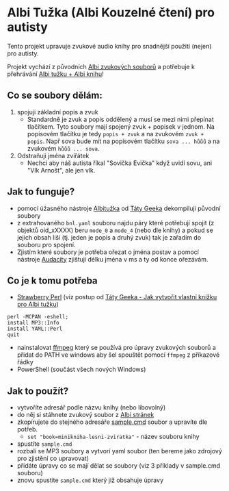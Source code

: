 # Albi Tužka (Albi Kouzelné čtení) pro autisty
Tento projekt upravuje zvukové audio knihy pro snadnější použití (nejen) pro autisty.

Projekt vychází z původních [Albi zvukových souborů](https://www.kouzelnecteni.cz/stahnout-audio-soubor/) a potřebuje k přehrávání [Albi tužku + Albi knihu](https://www.kouzelnecteni.cz/)!

## Co se soubory dělám:
1) spojuji základní popis a zvuk 
   - Standardně je zvuk a popis oddělený a musí se mezi nimi přepínat tlačítkem. Tyto soubory mají spojený zvuk + popisek v jednom. Na popisovém tlačítku je tedy `popis + zvuk` a na zvukovém `zvuk + popis`. Např sova bude mít na popisovém tlačítku `sova ... hůůů` a na zvukovém `hůůů ... sova`.
2) Odstraňuji jména zvířátek
   - Nechci aby náš autista říkal "Sovička Evička" když uvidí sovu, ani "Vlk Arnošt", ale jen vlk.  

## Jak to funguje?
- pomocí úžasného nástroje [Albitužka](https://github.com/jindroush/albituzka) od [Táty Geeka](https://tatageek.blog/) dekompiluji původní soubory
- z extrahovaného `bnl.yaml` souboru najdu páry které potřebují spojit (z objektů oid_xXXXX) beru `mode_0` a `mode_4` (nebo dle knihy) a pokud se jejich obsah liší (tj. jeden je popis a druhý zvuk) tak je zařadím do souboru pro spojení.
- Zjistím které soubory je potřeba ořezat o jména postav a pomocí nástroje [Audacity](https://www.audacityteam.org/) zjištuji délku jména v ms a ty od konce ořezávám.

## Co je k tomu potřeba
- [Strawberry Perl](https://strawberryperl.com/) (viz postup od [Táty Geeka - Jak vytvořit vlastní knížku pro Albi tužku](https://tatageek.blog/2022/03/28/jak-vytvorit-vlastni-knizku-pro-albi-tuzku/))
```
perl -MCPAN -eshell;
install MP3::Info
install YAML::Perl
quit
```

- nainstalovat [ffmpeg](https://www.ffmpeg.org/download.html) který se používá pro úpravy zvukových souborů a přidat do PATH ve windows aby šel spouštět pomocí `ffmpeg` z příkazové řádky
- PowerShell (součást všech nových Windows)

## Jak to použít?
- vytvoříte adresář podle názvu knihy (nebo libovolný)
- do něj si stáhnete zvukový soubor z [Albi stránek](https://www.kouzelnecteni.cz/stahnout-audio-soubor/)
- zkopírujete do stejného adresáře [sample.cmd](sample.cmd) soubor a upravíte dle potřeb.
  - `set "book=minikniha-lesni-zviratka"` - název souboru knihy
- spustíte `sample.cmd`
- rozbalí se MP3 soubory a vytvorí yaml soubor (ten bereme jako zdrojový pro zjistění co upravovat)
- přidáte úpravy co se mají dělat se soubory (viz 3 příklady v sample.cmd souboru)
- znovu spustíte `sample.cmd` který již obsahuje úpravy